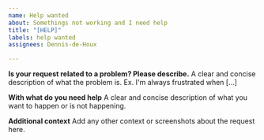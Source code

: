 ```yaml
---
name: Help wanted
about: Somethings not working and I need help
title: "[HELP]"
labels: help wanted
assignees: Dennis-de-Houx

---
```


**Is your request related to a problem? Please describe.**
A clear and concise description of what the problem is. Ex. I'm always frustrated when [...]

**With what do you need help**
A clear and concise description of what you want to happen or is not happening.

**Additional context**
Add any other context or screenshots about the request here.
